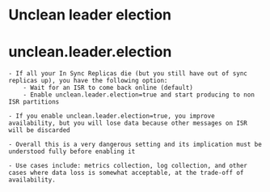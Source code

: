 # Unclean leader election

# unclean.leader.election

	- If all your In Sync Replicas die (but you still have out of sync replicas up), you have the following option:
		- Wait for an ISR to come back online (default)
		- Enable unclean.leader.election=true and start producing to non ISR partitions

	- If you enable unclean.leader.election=true, you improve availability, but you will lose data because other messages on ISR will be discarded

	- Overall this is a very dangerous setting and its implication must be understood fully before enabling it

	- Use cases include: metrics collection, log collection, and other cases where data loss is somewhat acceptable, at the trade-off of availability.
